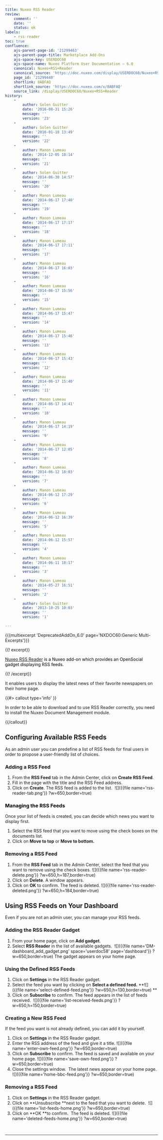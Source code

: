 ```yaml
---
title: Nuxeo RSS Reader
review:
    comment: ''
    date: ''
    status: ok
labels:
    - rss-reader
toc: true
confluence:
    ajs-parent-page-id: '21299463'
    ajs-parent-page-title: Marketplace Add-Ons
    ajs-space-key: USERDOC60
    ajs-space-name: Nuxeo Platform User Documentation — 6.0
    canonical: Nuxeo+RSS+Reader
    canonical_source: 'https://doc.nuxeo.com/display/USERDOC60/Nuxeo+RSS+Reader'
    page_id: '21299440'
    shortlink: 8ABFAQ
    shortlink_source: 'https://doc.nuxeo.com/x/8ABFAQ'
    source_link: /display/USERDOC60/Nuxeo+RSS+Reader
history:
    - 
        author: Solen Guitter
        date: '2016-08-31 15:26'
        message: ''
        version: '23'
    - 
        author: Solen Guitter
        date: '2016-01-18 13:49'
        message: ''
        version: '22'
    - 
        author: Manon Lumeau
        date: '2014-12-05 18:14'
        message: ''
        version: '21'
    - 
        author: Solen Guitter
        date: '2014-06-30 14:57'
        message: ''
        version: '20'
    - 
        author: Manon Lumeau
        date: '2014-06-17 17:40'
        message: ''
        version: '19'
    - 
        author: Manon Lumeau
        date: '2014-06-17 17:17'
        message: ''
        version: '18'
    - 
        author: Manon Lumeau
        date: '2014-06-17 17:11'
        message: ''
        version: '17'
    - 
        author: Manon Lumeau
        date: '2014-06-17 16:03'
        message: ''
        version: '16'
    - 
        author: Manon Lumeau
        date: '2014-06-17 15:56'
        message: ''
        version: '15'
    - 
        author: Manon Lumeau
        date: '2014-06-17 15:47'
        message: ''
        version: '14'
    - 
        author: Manon Lumeau
        date: '2014-06-17 15:46'
        message: ''
        version: '13'
    - 
        author: Manon Lumeau
        date: '2014-06-17 15:43'
        message: ''
        version: '12'
    - 
        author: Manon Lumeau
        date: '2014-06-17 15:40'
        message: ''
        version: '11'
    - 
        author: Manon Lumeau
        date: '2014-06-17 14:41'
        message: ''
        version: '10'
    - 
        author: Manon Lumeau
        date: '2014-06-17 14:19'
        message: ''
        version: '9'
    - 
        author: Manon Lumeau
        date: '2014-06-17 12:05'
        message: ''
        version: '8'
    - 
        author: Manon Lumeau
        date: '2014-06-12 18:03'
        message: ''
        version: '7'
    - 
        author: Manon Lumeau
        date: '2014-06-12 17:29'
        message: ''
        version: '6'
    - 
        author: Manon Lumeau
        date: '2014-06-12 16:39'
        message: ''
        version: '5'
    - 
        author: Manon Lumeau
        date: '2014-06-12 15:57'
        message: ''
        version: '4'
    - 
        author: Manon Lumeau
        date: '2014-06-11 18:17'
        message: ''
        version: '3'
    - 
        author: Manon Lumeau
        date: '2014-05-27 16:51'
        message: ''
        version: '2'
    - 
        author: Solen Guitter
        date: '2013-10-25 10:03'
        message: ''
        version: '1'

---
```

{{{multiexcerpt 'DeprecatedAddOn_6.0' page='NXDOC60:Generic Multi-Excerpts'}}}

{{! excerpt}}

<span style="color: rgb(0,0,0);">[Nuxeo RSS Reader](https://connect.nuxeo.com/nuxeo/site/marketplace/package/nuxeo-rss-reader)&nbsp;is a Nuxeo add-on which provides&nbsp;<span style="color: rgb(0,0,0);">an OpenSocial gadget displaying RSS feeds.</span></span>

{{! /excerpt}}

It enables users to display the latest news of their favorite newspapers on their home page.&nbsp;

{{#> callout type='info' }}

In order to be able to download and to use RSS Reader correctly, you need to install the Nuxeo Document Management module.

{{/callout}}

## Configuring Available RSS Feeds

As an admin user you can predefine a list of RSS feeds for final users in order to propose a user-friendly list of choices.

### Adding a RSS Feed

1.  From the **RSS Feed** tab in the Admin Center, click on&nbsp;**Create RSS Feed**.
2.  Fill in the page with the title and the RSS Feed address.&nbsp;
3.  Click on&nbsp;**Create**.
    The RSS feed is added to the list.&nbsp;
    ![]({{file name='rss-reader-tab.png'}} ?w=650,border=true)

### <span style="color: rgb(0,0,0);">Managing the RSS Feeds</span>

Once your list of feeds is created, you can decide which news you want to display first.&nbsp;

1.  Select the RSS feed that you want to move using the&nbsp;check boxes on the documents list.
2.  Click on **Move to top** or **Move to bottom.&nbsp;**

### Removing a RSS Feed

1.  From the **RSS Feed** tab in the Admin Center, select the feed that you want to remove&nbsp;using the&nbsp;check boxes.
    ![]({{file name='rss-reader-delete.png'}} ?w=650,h=187,border=true)
2.  Click on **Delete**.
    A window appears.&nbsp;
3.  Click on **OK** to confirm.
    The feed is deleted.
    ![]({{file name='rss-reader-deleted.png'}} ?w=650,h=184,border=true)

## Using RSS Feeds on Your Dashboard

Even if you are not an admin user, you can manage your RSS feeds.&nbsp;

### Adding the RSS Reader Gadget

1.  From your home page, click on **Add gadget**.
2.  Select **RSS Reader** in the list of available gadgets.&nbsp;
    ![]({{file name='DM-dashboard_add_gadget.png' space='userdoc58' page='dashboard'}} ?w=650,border=true)
    The gadget appears on your home page.

### Using the Defined RSS Feeds

1.  Click on **Settings** in the RSS Reader gadget.
2.  Select the feed you want by clicking on **Select a defined feed.**
    **![]({{file name='select-defined-feed.png'}} ?w=650,h=130,border=true)
    **
3.  Click on **Subscribe** to confirm.
    The feed appears in the list of feeds received.&nbsp;
    ![]({{file name='list-received-feeds.png'}} ?w=650,h=150,border=true)

### Creating a New RSS Feed

If the feed you want is not already defined, you can add it by yourself.&nbsp;

1.  Click on&nbsp;**Settings**&nbsp;in the RSS Reader gadget.
2.  Enter the RSS address of the feed and give it a title.
    ![]({{file name='enter-own-feed.png'}} ?w=650,border=true)
3.  Click on **Subscribe** to confirm.
    The feed is saved and available on your home page.
    ![]({{file name='save-own-feed.png'}} ?w=650,border=true)
4.  Close the settings window.&nbsp;
    The latest news appear on your home page.
    ![]({{file name='home-bbc-feed.png'}} ?w=650,border=true)

### Removing a RSS Feed

1.  Click on&nbsp;**Settings**&nbsp;in the RSS Reader gadget.
2.  Click on **Unsubscribe&nbsp;**next to the feed that you want to delete.&nbsp;
    ![]({{file name='list-feeds-home.png'}} ?w=650,border=true)
3.  Click on **OK&nbsp;**to confirm.&nbsp;
    The feed is deleted.
    ![]({{file name='deleted-feeds-home.png'}} ?w=650,border=true)

&nbsp;

* * *